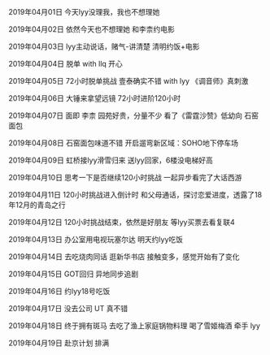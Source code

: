 2019年04月01日
今天lyy没理我，我也不想理她

2019年04月02日
依然今天也不想理她
和李柰约电影

2019年04月03日
lyy主动说话，赌气-讲清楚
清明约饭+电影

2019年04月04日
脱单 with llq 开心

2019年04月05日
72小时脱单挑战
壹泰确实不错 with lyy
《调音师》真刺激

2019年04月06日
大锤来拿望远镜
72小时进阶120小时

2019年04月07日
面即 李柰
园苑好贵，分量不少
看了《雷霆沙赞》低幼向
石窑面包

2019年04月08日
石窑面包味道不错
开启遛弯新区域：SOHO地下停车场

2019年04月09日
虹桥接lyy滑雪归来
送lyy回家，6楼没电梯好高

2019年04月10日
思考一下是否继续120小时挑战
一起异步看完了大话西游

2019年04月11日
120小时挑战进入倒计时
和父母通话，探讨恋爱进度，透露了18年12月的青岛之行

2019年04月12日
120小时挑战结束，依然是好朋友
等lyy买票去看复联4

2019年04月13日
办公室用电视玩塞尔达
明天约lyy吃饭

2019年04月14日
去吃烧肉同话 逛新华书店
接触变多，感觉开始有了变化

2019年04月15日
GOT回归
异地同步追剧

2019年04月16日
约lyy18号吃饭

2019年04月17日
没去公司
UT 真不错

2019年04月18日
终于拥有斑马
去吃了渔上家庭锅物料理
喝了雪姬梅酒
牵手 lyy

2019年04月19日
赴京计划 排满